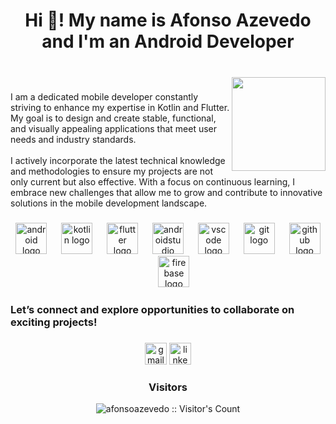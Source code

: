 <h1 align="center">Hi 👋! My name is Afonso Azevedo and I'm an Android Developer</h1>

###

<br clear="both">

<img align="right" height="150" src="https://github.com/user-attachments/assets/20250a6e-8040-4438-b6b4-57f241da6495"  />

###

<p align="left">I am a dedicated mobile developer constantly striving to enhance my expertise in Kotlin and Flutter. My goal is to design and create stable, functional, and visually appealing applications that meet user needs and industry standards.<br><br>I actively incorporate the latest technical knowledge and methodologies to ensure my projects are not only current but also effective. With a focus on continuous learning, I embrace new challenges that allow me to grow and contribute to innovative solutions in the mobile development landscape.</p>

###

<div align="center">
  <img src="https://cdn.jsdelivr.net/gh/devicons/devicon/icons/android/android-plain.svg" height="50" alt="android logo"  />
  <img width="15" />
  <img src="https://cdn.jsdelivr.net/gh/devicons/devicon/icons/kotlin/kotlin-original.svg" height="50" alt="kotlin logo"  />
  <img width="15" />
  <img src="https://cdn.jsdelivr.net/gh/devicons/devicon/icons/flutter/flutter-original.svg" height="50" alt="flutter logo"  />
  <img width="15" />
  <img src="https://cdn.jsdelivr.net/gh/devicons/devicon/icons/androidstudio/androidstudio-original.svg" height="50" alt="androidstudio logo"  />
  <img width="15" />
  <img src="https://cdn.jsdelivr.net/gh/devicons/devicon/icons/vscode/vscode-original.svg" height="50" alt="vscode logo"  />
  <img width="15" />
  <img src="https://cdn.jsdelivr.net/gh/devicons/devicon/icons/git/git-original.svg" height="50" alt="git logo"  />
  <img width="15" />
  <img src="https://cdn.jsdelivr.net/gh/devicons/devicon/icons/github/github-original.svg" height="50" alt="github logo"  />
  <img width="15" />
  <img src="https://cdn.jsdelivr.net/gh/devicons/devicon/icons/firebase/firebase-plain.svg" height="50" alt="firebase logo"  />
</div>

###

<h3 align="left">Let’s connect and explore opportunities to collaborate on exciting projects!</h3>

###

<div align="center">
  <img src="https://img.shields.io/static/v1?message=Gmail&logo=gmail&label=&color=D14836&logoColor=white&labelColor=&style=for-the-badge" height="35" alt="gmail logo"  />
  <a href="https://www.linkedin.com/in/afonso-azevedo-android/" target="_blank">
    <img src="https://img.shields.io/static/v1?message=LinkedIn&logo=linkedin&label=&color=0077B5&logoColor=white&labelColor=&style=for-the-badge" height="35" alt="linkedin logo"  />
  </a>
</div>

###

<div align="center">
  <h3 align="center">Visitors</h3>
  <img src="https://profile-counter.glitch.me/{afonsoazevedo}/count.svg" alt="afonsoazevedo :: Visitor's Count" />
</div>

###
